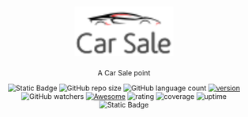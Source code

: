 <h1 align="center">
	<img src="https://github.com/jatolentino/Car-sale/blob/main/static/img/logos/icon1.svg" width="200" alt="car-sale-logo">
</h1>

<p align="center">
    A Car Sale point
</p>

<div align="center">


![Static Badge](https://img.shields.io/badge/downloads-121-red?logo=GitHub)
![GitHub repo size](https://img.shields.io/github/repo-size/jatolentino/Car-sale)
![GitHub language count](https://img.shields.io/github/languages/count/jatolentino/Car-sale?color=success&logo=CodersRank&logoColor=%23FFFFFF)
[![version](https://img.shields.io/badge/version-1.9-red.svg)](//npmjs.com/package/Car-sale)
![GitHub watchers](https://img.shields.io/github/watchers/jatolentino/Car-sale)
[![Awesome](https://awesome.re/badge.svg)](https://awesome.re)
![rating](https://img.shields.io/badge/rating-★★★★★-yellow)
![coverage](https://img.shields.io/badge/coverage-96%25-yellowgreen)
![uptime](https://img.shields.io/badge/uptime-100%25-green)
![Static Badge](https://img.shields.io/badge/forks-342-red?logo=fork)

</div>
